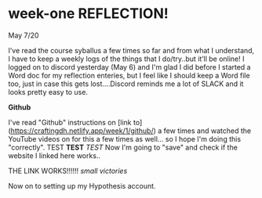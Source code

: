 # week-one REFLECTION! 

May 7/20

I’ve read the course syballus a few times so far and from what I understand, I have to keep a weekly logs of the things that I do/try..but it’ll be online! I logged on to discord yesterday (May 6) and I'm glad I did before I started a Word doc for my reflection enteries, but I feel like I should keep a Word file too, just in case this gets lost....Discord reminds me a lot of SLACK and it looks pretty easy to use.

**Github**

I've read "Github" instructions on [link to] (https://craftingdh.netlify.app/week/1/github/) a few times and watched the YouTube videos on for this a few times as well... so I hope I'm doing this "correctly". TEST **TEST** *TEST* Now I'm going to "save" and check if the website I linked here works.. 

THE LINK WORKS!!!!!! *small victories* 

Now on to setting up my Hypothesis account. 



